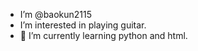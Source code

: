 - I’m @baokun2115
- I’m interested in playing guitar.
- 🌱 I’m currently learning python and html.


<!---
baokun2115/baokun2115 is a ✨ special ✨ repository because its `README.md` (this file) appears on your GitHub profile.
You can click the Preview link to take a look at your changes.
--->
